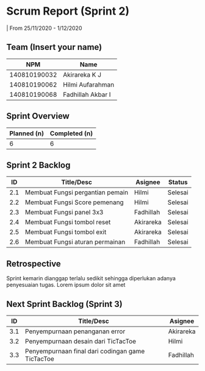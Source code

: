 # Scrum Report (Sprint 2)
| From 25/11/2020 - 1/12/2020

## Team (Insert your name)
| NPM           | Name        |
| ------------- |-------------|
| 140810190032  | Akirareka K J    |
| 140810190062  | Hilmi Aufarahman    |
| 140810190068  | Fadhillah Akbar I |

## Sprint Overview
| Planned (n)   | Completed (n) |
| ------------- |-------------- |
| 6             | 6             |

## Sprint 2 Backlog

| ID  | Title/Desc | Asignee | Status |
| --- | ---------- | ------- | ------ |
| 2.1 | Membuat Fungsi pergantian pemain | Hilmi | Selesai |
| 2.2 | Membuat Fungsi Score pemenang | Hilmi | Selesai |
| 2.3 | Membuat Fungsi panel 3x3 | Fadhillah | Selesai |
| 2.4 | Membuat Fungsi tombol reset | Akirareka | Selesai |
| 2.5 | Membuat Fungsi tombol exit | Akirareka| Selesai |
| 2.6 | Membuat Fungsi aturan permainan | Fadhillah | Selesai |

## Retrospective 

Sprint kemarin dianggap terlalu sedikit sehingga diperlukan adanya penyesuaian tugas. Lorem ipsum dolor sit amet

## Next Sprint Backlog (Sprint 3)
| ID  | Title/Desc | Asignee | 
| --- | ---------- | ------- | 
| 3.1 | Penyempurnaan penanganan error | Akirareka | 
| 3.2 | Penyempurnaan desain dari TicTacToe | Hilmi | 
| 3.3 | Penyempurnaan final dari codingan game TicTacToe | Fadhillah | 
